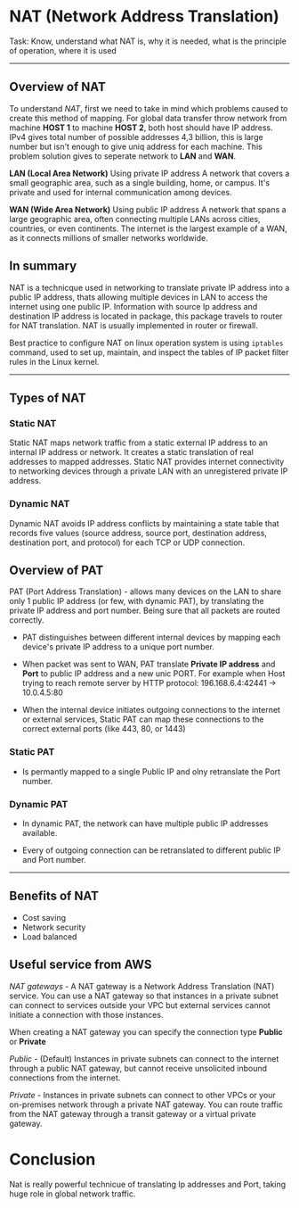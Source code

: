 # NAT (Network Address Translation)
Task: Know, understand what NAT is, why it is needed, what is the principle of operation, where it is used

---

## Overview of NAT

To understand *NAT*, first we need to take in mind which problems caused to create this method of mapping.
For global data transfer throw network from machine **HOST 1** to machine **HOST 2**, both host should have IP address.
IPv4 gives total number of possible addresses 4,3 billion, this is large number but isn't enough to give uniq address for each machine.
This problem solution gives to seperate network to **LAN** and **WAN**.

**LAN (Local Area Network)**
Using private IP address 
A network that covers a small geographic area, such as a single building, home, or campus.
It's private and used for internal communication among devices.

**WAN (Wide Area Network)**
Using public IP address
A network that spans a large geographic area, often connecting multiple LANs across cities, countries, or even continents.
The internet is the largest example of a WAN, as it connects millions of smaller networks worldwide.

## In summary

NAT is a technicque used in networking to translate private IP address into a public IP address, thats allowing multiple devices in LAN to access the internet using one public IP.
Information with source Ip address and destination IP address is located in package, this package travels to router for NAT translation.
NAT is usually implemented in router or firewall.

Best practice to configure NAT on linux operation system is using `iptables` command, used to set up, maintain, and inspect the tables of IP packet filter rules in the Linux kernel.

---

## Types of NAT

### Static NAT

Static NAT maps network traffic from a static external IP address to an internal IP address or network.
It creates a static translation of real addresses to mapped addresses.
Static NAT provides internet connectivity to networking devices through a private LAN with an unregistered private IP address. 

### Dynamic NAT

Dynamic NAT avoids IP address conflicts by maintaining a state table that records five values (source address, source port, destination address, destination port, and protocol) for each TCP or UDP connection.

## Overview of PAT

PAT (Port Address Translation) - allows many devices on the LAN to share only 1 public IP address (or few, with dynamic PAT), by translating the private IP address and port number.
Being sure that all packets are routed correctly.

- PAT distinguishes between different internal devices by mapping each device's private IP address to a unique port number.

- When packet was sent to WAN, PAT translate **Private IP address** and **Port** to public IP address and a new unic PORT.
For example when Host trying to reach remote server by HTTP protocol:
196.168.6.4:42441 -> 10.0.4.5:80

- When the internal device initiates outgoing connections to the internet or external services, 
Static PAT can map these connections to the correct external ports (like 443, 80, or 1443)

### Static PAT

- Is permantly mapped to a single Public IP and olny retranslate the Port number.
 
### Dynamic PAT

- In dynamic PAT, the network can have multiple public IP addresses available.

- Every of outgoing connection can be retranslated to different public IP and Port number.

---

## Benefits of NAT

- Cost saving
- Network security 
- Load balanced

## Useful service from AWS

*NAT gateways* - A NAT gateway is a Network Address Translation (NAT) service.
You can use a NAT gateway so that instances in a private subnet can connect to services outside your VPC but external services cannot initiate a connection with those instances.

When creating a NAT gateway you can specify the connection type **Public** or **Private**

*Public* - (Default) Instances in private subnets can connect to the internet through a public NAT gateway, but cannot receive unsolicited inbound connections from the internet.

*Private* - Instances in private subnets can connect to other VPCs or your on-premises network through a private NAT gateway.
You can route traffic from the NAT gateway through a transit gateway or a virtual private gateway.

# Conclusion

Nat is really powerful technicue of translating Ip addresses and Port, taking huge role in global network traffic.
